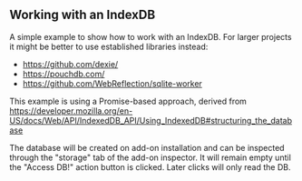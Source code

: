 ## Working with an IndexDB

A simple example to show how to work with an IndexDB. For larger projects it might
be better to use established libraries instead:
 * https://github.com/dexie/
 * https://pouchdb.com/
 * https://github.com/WebReflection/sqlite-worker

This example is using a Promise-based approach, derived from
https://developer.mozilla.org/en-US/docs/Web/API/IndexedDB_API/Using_IndexedDB#structuring_the_database

The database will be created on add-on installation and can be inspected through the "storage" tab of
the add-on inspector. It will remain empty until the "Access DB!" action button is clicked. Later clicks
will only read the DB.
